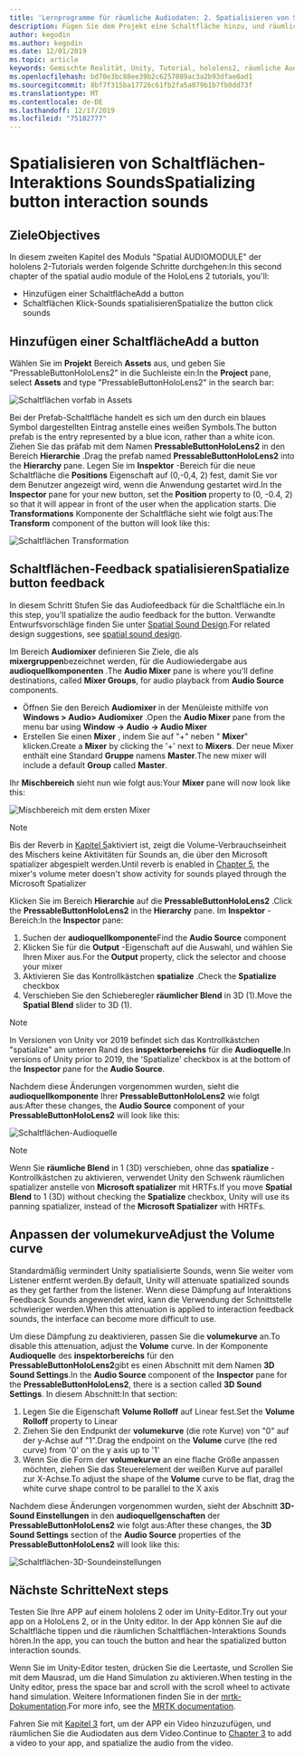 ```yaml
---
title: 'Lernprogramme für räumliche Audiodaten: 2. Spatialisieren von Schaltflächen-Interaktions Sounds'
description: Fügen Sie dem Projekt eine Schaltfläche hinzu, und räumlichen Sie die Sound der Schaltflächen Interaktion.
author: kegodin
ms.author: kegodin
ms.date: 12/01/2019
ms.topic: article
keywords: Gemischte Realität, Unity, Tutorial, hololens2, räumliche Audiodaten
ms.openlocfilehash: bd70e3bc88ee39b2c6257089ac3a2b93dfae0ad1
ms.sourcegitcommit: 8bf7f315ba17726c61fb2fa5a079b1b7fb0dd73f
ms.translationtype: MT
ms.contentlocale: de-DE
ms.lasthandoff: 12/17/2019
ms.locfileid: "75182777"
---
```

# <a name="spatializing-button-interaction-sounds"></a><span data-ttu-id="e04c3-105">Spatialisieren von Schaltflächen-Interaktions Sounds</span><span class="sxs-lookup"><span data-stu-id="e04c3-105">Spatializing button interaction sounds</span></span>

## <a name="objectives"></a><span data-ttu-id="e04c3-106">Ziele</span><span class="sxs-lookup"><span data-stu-id="e04c3-106">Objectives</span></span>
<span data-ttu-id="e04c3-107">In diesem zweiten Kapitel des Moduls "Spatial AUDIOMODULE" der hololens 2-Tutorials werden folgende Schritte durchgehen:</span><span class="sxs-lookup"><span data-stu-id="e04c3-107">In this second chapter of the spatial audio module of the HoloLens 2 tutorials, you'll:</span></span>
* <span data-ttu-id="e04c3-108">Hinzufügen einer Schaltfläche</span><span class="sxs-lookup"><span data-stu-id="e04c3-108">Add a button</span></span>
* <span data-ttu-id="e04c3-109">Schaltflächen Klick-Sounds spatialisieren</span><span class="sxs-lookup"><span data-stu-id="e04c3-109">Spatialize the button click sounds</span></span>

## <a name="add-a-button"></a><span data-ttu-id="e04c3-110">Hinzufügen einer Schaltfläche</span><span class="sxs-lookup"><span data-stu-id="e04c3-110">Add a button</span></span>
<span data-ttu-id="e04c3-111">Wählen Sie im **Projekt** Bereich **Assets** aus, und geben Sie "PressableButtonHoloLens2" in die Suchleiste ein:</span><span class="sxs-lookup"><span data-stu-id="e04c3-111">In the **Project** pane, select **Assets** and type "PressableButtonHoloLens2" in the search bar:</span></span>

![Schaltflächen vorfab in Assets](images/spatial-audio/button-prefab-in-assets.png)

<span data-ttu-id="e04c3-113">Bei der Prefab-Schaltfläche handelt es sich um den durch ein blaues Symbol dargestellten Eintrag anstelle eines weißen Symbols.</span><span class="sxs-lookup"><span data-stu-id="e04c3-113">The button prefab is the entry represented by a blue icon, rather than a white icon.</span></span> <span data-ttu-id="e04c3-114">Ziehen Sie das präfab mit dem Namen **PressableButtonHoloLens2** in den Bereich **Hierarchie** .</span><span class="sxs-lookup"><span data-stu-id="e04c3-114">Drag the prefab named **PressableButtonHoloLens2** into the **Hierarchy** pane.</span></span> <span data-ttu-id="e04c3-115">Legen Sie im **Inspektor** -Bereich für die neue Schaltfläche die **Positions** Eigenschaft auf (0,-0,4, 2) fest, damit Sie vor dem Benutzer angezeigt wird, wenn die Anwendung gestartet wird.</span><span class="sxs-lookup"><span data-stu-id="e04c3-115">In the **Inspector** pane for your new button, set the **Position** property to (0, -0.4, 2) so that it will appear in front of the user when the application starts.</span></span> <span data-ttu-id="e04c3-116">Die **Transformations** Komponente der Schaltfläche sieht wie folgt aus:</span><span class="sxs-lookup"><span data-stu-id="e04c3-116">The **Transform** component of the button will look like this:</span></span>

![Schaltflächen Transformation](images/spatial-audio/button-transform.png)

## <a name="spatialize-button-feedback"></a><span data-ttu-id="e04c3-118">Schaltflächen-Feedback spatialisieren</span><span class="sxs-lookup"><span data-stu-id="e04c3-118">Spatialize button feedback</span></span>
<span data-ttu-id="e04c3-119">In diesem Schritt Stufen Sie das Audiofeedback für die Schaltfläche ein.</span><span class="sxs-lookup"><span data-stu-id="e04c3-119">In this step, you'll spatialize the audio feedback for the button.</span></span> <span data-ttu-id="e04c3-120">Verwandte Entwurfsvorschläge finden Sie unter [Spatial Sound Design](spatial-sound-design.md).</span><span class="sxs-lookup"><span data-stu-id="e04c3-120">For related design suggestions, see [spatial sound design](spatial-sound-design.md).</span></span> 

<span data-ttu-id="e04c3-121">Im Bereich **Audiomixer** definieren Sie Ziele, die als **mixergruppen**bezeichnet werden, für die Audiowiedergabe aus **audioquellkomponenten** .</span><span class="sxs-lookup"><span data-stu-id="e04c3-121">The **Audio Mixer** pane is where you'll define destinations, called **Mixer Groups**, for audio playback from **Audio Source** components.</span></span> 
* <span data-ttu-id="e04c3-122">Öffnen Sie den Bereich **Audiomixer** in der Menüleiste mithilfe von **Windows > Audio> Audiomixer** .</span><span class="sxs-lookup"><span data-stu-id="e04c3-122">Open the **Audio Mixer** pane from the menu bar using **Window -> Audio -> Audio Mixer**</span></span>
* <span data-ttu-id="e04c3-123">Erstellen Sie einen **Mixer** , indem Sie auf "+" neben " **Mixer**" klicken.</span><span class="sxs-lookup"><span data-stu-id="e04c3-123">Create a **Mixer** by clicking the '+' next to **Mixers**.</span></span> <span data-ttu-id="e04c3-124">Der neue Mixer enthält eine Standard **Gruppe** namens **Master**.</span><span class="sxs-lookup"><span data-stu-id="e04c3-124">The new mixer will include a default **Group** called **Master**.</span></span>

<span data-ttu-id="e04c3-125">Ihr **Mischbereich** sieht nun wie folgt aus:</span><span class="sxs-lookup"><span data-stu-id="e04c3-125">Your **Mixer** pane will now look like this:</span></span>

![Mischbereich mit dem ersten Mixer](images/spatial-audio/mixer-panel-with-first-mixer.png)

> [!NOTE]
> <span data-ttu-id="e04c3-127">Bis der Reverb in [Kapitel 5](unity-spatial-audio-ch5.md)aktiviert ist, zeigt die Volume-Verbrauchseinheit des Mischers keine Aktivitäten für Sounds an, die über den Microsoft spatializer abgespielt werden.</span><span class="sxs-lookup"><span data-stu-id="e04c3-127">Until reverb is enabled in [Chapter 5](unity-spatial-audio-ch5.md), the mixer's volume meter doesn't show activity for sounds played through the Microsoft Spatializer</span></span>

<span data-ttu-id="e04c3-128">Klicken Sie im Bereich **Hierarchie** auf die **PressableButtonHoloLens2** .</span><span class="sxs-lookup"><span data-stu-id="e04c3-128">Click the **PressableButtonHoloLens2** in the **Hierarchy** pane.</span></span> <span data-ttu-id="e04c3-129">Im **Inspektor** -Bereich:</span><span class="sxs-lookup"><span data-stu-id="e04c3-129">In the **Inspector** pane:</span></span>
1. <span data-ttu-id="e04c3-130">Suchen der **audioquellkomponente**</span><span class="sxs-lookup"><span data-stu-id="e04c3-130">Find the **Audio Source** component</span></span>
2. <span data-ttu-id="e04c3-131">Klicken Sie für die **Output** -Eigenschaft auf die Auswahl, und wählen Sie Ihren Mixer aus.</span><span class="sxs-lookup"><span data-stu-id="e04c3-131">For the **Output** property, click the selector and choose your mixer</span></span>
3. <span data-ttu-id="e04c3-132">Aktivieren Sie das Kontrollkästchen **spatialize** .</span><span class="sxs-lookup"><span data-stu-id="e04c3-132">Check the **Spatialize** checkbox</span></span>
4. <span data-ttu-id="e04c3-133">Verschieben Sie den Schieberegler **räumlicher Blend** in 3D (1).</span><span class="sxs-lookup"><span data-stu-id="e04c3-133">Move the **Spatial Blend** slider to 3D (1).</span></span>

> [!NOTE]
> <span data-ttu-id="e04c3-134">In Versionen von Unity vor 2019 befindet sich das Kontrollkästchen "spatialize" am unteren Rand des **inspektorbereichs** für die **Audioquelle**.</span><span class="sxs-lookup"><span data-stu-id="e04c3-134">In versions of Unity prior to 2019, the 'Spatialize' checkbox is at the bottom of the **Inspector** pane for the **Audio Source**.</span></span>

<span data-ttu-id="e04c3-135">Nachdem diese Änderungen vorgenommen wurden, sieht die **audioquellkomponente** Ihrer **PressableButtonHoloLens2** wie folgt aus:</span><span class="sxs-lookup"><span data-stu-id="e04c3-135">After these changes, the **Audio Source** component of your **PressableButtonHoloLens2** will look like this:</span></span>

![Schaltflächen-Audioquelle](images/spatial-audio/button-audio-source.png)

> [!NOTE]
> <span data-ttu-id="e04c3-137">Wenn Sie **räumliche Blend** in 1 (3D) verschieben, ohne das **spatialize** -Kontrollkästchen zu aktivieren, verwendet Unity den Schwenk räumlichen spatializer anstelle von **Microsoft spatializer** mit HRTFs.</span><span class="sxs-lookup"><span data-stu-id="e04c3-137">If you move **Spatial Blend** to 1 (3D) without checking the **Spatialize** checkbox, Unity will use its panning spatializer, instead of the **Microsoft Spatializer** with HRTFs.</span></span>

## <a name="adjust-the-volume-curve"></a><span data-ttu-id="e04c3-138">Anpassen der volumekurve</span><span class="sxs-lookup"><span data-stu-id="e04c3-138">Adjust the Volume curve</span></span>
<span data-ttu-id="e04c3-139">Standardmäßig vermindert Unity spatialisierte Sounds, wenn Sie weiter vom Listener entfernt werden.</span><span class="sxs-lookup"><span data-stu-id="e04c3-139">By default, Unity will attenuate spatialized sounds as they get farther from the listener.</span></span> <span data-ttu-id="e04c3-140">Wenn diese Dämpfung auf Interaktions Feedback Sounds angewendet wird, kann die Verwendung der Schnittstelle schwieriger werden.</span><span class="sxs-lookup"><span data-stu-id="e04c3-140">When this attenuation is applied to interaction feedback sounds, the interface can become more difficult to use.</span></span>

<span data-ttu-id="e04c3-141">Um diese Dämpfung zu deaktivieren, passen Sie die **volumekurve** an.</span><span class="sxs-lookup"><span data-stu-id="e04c3-141">To disable this attenuation, adjust the **Volume** curve.</span></span> <span data-ttu-id="e04c3-142">In der Komponente **Audioquelle** des **inspektorbereichs** für den **PressableButtonHoloLens2**gibt es einen Abschnitt mit dem Namen **3D Sound Settings**.</span><span class="sxs-lookup"><span data-stu-id="e04c3-142">In the **Audio Source** component of the **Inspector** pane for the **PressableButtonHoloLens2**, there is a section called **3D Sound Settings**.</span></span> <span data-ttu-id="e04c3-143">In diesem Abschnitt:</span><span class="sxs-lookup"><span data-stu-id="e04c3-143">In that section:</span></span>
1. <span data-ttu-id="e04c3-144">Legen Sie die Eigenschaft **Volume Rolloff** auf Linear fest.</span><span class="sxs-lookup"><span data-stu-id="e04c3-144">Set the **Volume Rolloff** property to Linear</span></span>
2. <span data-ttu-id="e04c3-145">Ziehen Sie den Endpunkt der **volumekurve** (die rote Kurve) von "0" auf der y-Achse auf "1".</span><span class="sxs-lookup"><span data-stu-id="e04c3-145">Drag the endpoint on the **Volume** curve (the red curve) from '0' on the y axis up to '1'</span></span>
3. <span data-ttu-id="e04c3-146">Wenn Sie die Form der **volumekurve** an eine flache Größe anpassen möchten, ziehen Sie das Steuerelement der weißen Kurve auf parallel zur X-Achse.</span><span class="sxs-lookup"><span data-stu-id="e04c3-146">To adjust the shape of the **Volume** curve to be flat, drag the white curve shape control to be parallel to the X axis</span></span>

<span data-ttu-id="e04c3-147">Nachdem diese Änderungen vorgenommen wurden, sieht der Abschnitt **3D-Sound Einstellungen** in den **audioquellgenschaften** der **PressableButtonHoloLens2** wie folgt aus:</span><span class="sxs-lookup"><span data-stu-id="e04c3-147">After these changes, the **3D Sound Settings** section of the **Audio Source** properties of the **PressableButtonHoloLens2** will look like this:</span></span>

![Schaltflächen-3D-Soundeinstellungen](images/spatial-audio/button-3d-sound-settings.png)

## <a name="next-steps"></a><span data-ttu-id="e04c3-149">Nächste Schritte</span><span class="sxs-lookup"><span data-stu-id="e04c3-149">Next steps</span></span>

<span data-ttu-id="e04c3-150">Testen Sie Ihre APP auf einem hololens 2 oder im Unity-Editor.</span><span class="sxs-lookup"><span data-stu-id="e04c3-150">Try out your app on a HoloLens 2, or in the Unity editor.</span></span> <span data-ttu-id="e04c3-151">In der App können Sie auf die Schaltfläche tippen und die räumlichen Schaltflächen-Interaktions Sounds hören.</span><span class="sxs-lookup"><span data-stu-id="e04c3-151">In the app, you can touch the button and hear the spatialized button interaction sounds.</span></span>

<span data-ttu-id="e04c3-152">Wenn Sie im Unity-Editor testen, drücken Sie die Leertaste, und Scrollen Sie mit dem Mausrad, um die Hand Simulation zu aktivieren.</span><span class="sxs-lookup"><span data-stu-id="e04c3-152">When testing in the Unity editor, press the space bar and scroll with the scroll wheel to activate hand simulation.</span></span> <span data-ttu-id="e04c3-153">Weitere Informationen finden Sie in der [mrtk-Dokumentation](https://microsoft.github.io/MixedRealityToolkit-Unity/Documentation/GettingStartedWithTheMRTK.html#using-the-in-editor-hand-input-simulation-to-test-a-scene).</span><span class="sxs-lookup"><span data-stu-id="e04c3-153">For more info, see the [MRTK documentation](https://microsoft.github.io/MixedRealityToolkit-Unity/Documentation/GettingStartedWithTheMRTK.html#using-the-in-editor-hand-input-simulation-to-test-a-scene).</span></span>

<span data-ttu-id="e04c3-154">Fahren Sie mit [Kapitel 3](unity-spatial-audio-ch3.md) fort, um der APP ein Video hinzuzufügen, und räumlichen Sie die Audiodaten aus dem Video.</span><span class="sxs-lookup"><span data-stu-id="e04c3-154">Continue to [Chapter 3](unity-spatial-audio-ch3.md) to add a video to your app, and spatialize the audio from the video.</span></span>

